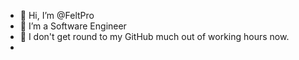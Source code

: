 - 👋 Hi, I’m @FeltPro
- 👀 I’m a Software Engineer
- 🌱 I don't get round to my GitHub much out of working hours now.
- 
<!---
FeltPro/FeltPro is a ✨ special ✨ repository because its `README.md` (this file) appears on your GitHub profile.
You can click the Preview link to take a look at your changes.
--->
